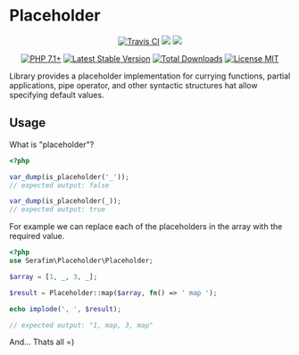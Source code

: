 <p align="center">
    <h1>Placeholder</h1>
</p>
<p align="center">
    <a href="https://travis-ci.org/SerafimArts/Placeholder"><img src="https://travis-ci.org/SerafimArts/Placeholder.svg" alt="Travis CI" /></a>
    <a href="https://codeclimate.com/github/SerafimArts/Placeholder/test_coverage"><img src="https://api.codeclimate.com/v1/badges/122f1fac63b6b5a26117/test_coverage" /></a>
    <a href="https://codeclimate.com/github/SerafimArts/Placeholder/maintainability"><img src="https://api.codeclimate.com/v1/badges/122f1fac63b6b5a26117/maintainability" /></a>
</p>
<p align="center">
    <a href="https://packagist.org/packages/serafim/placeholder"><img src="https://img.shields.io/badge/PHP-7.1+-6f4ca5.svg" alt="PHP 7.1+"></a>
    <a href="https://packagist.org/packages/serafim/placeholder"><img src="https://poser.pugx.org/SerafimArts/Placeholder/version" alt="Latest Stable Version"></a>
    <a href="https://packagist.org/packages/serafim/placeholder"><img src="https://poser.pugx.org/SerafimArts/Placeholder/downloads" alt="Total Downloads"></a>
    <a href="https://raw.githubusercontent.com/SerafimArts/Placeholder/master/LICENSE.md"><img src="https://poser.pugx.org/SerafimArts/Placeholder/license" alt="License MIT"></a>
</p>

Library provides a placeholder implementation for currying functions,
partial applications, pipe operator, and other syntactic structures 
hat allow specifying default values.

## Usage

What is "placeholder"?

```php
<?php

var_dump(is_placeholder('_'));
// expected output: false

var_dump(is_placeholder(_));
// expected output: true

```

For example we can replace each of the placeholders in 
the array with the required value.

```php
<?php
use Serafim\Placeholder\Placeholder;

$array = [1, _, 3, _];

$result = Placeholder::map($array, fn() => ' map ');

echo implode(', ', $result);

// expected output: "1, map, 3, map"
```

And... Thats all =)

